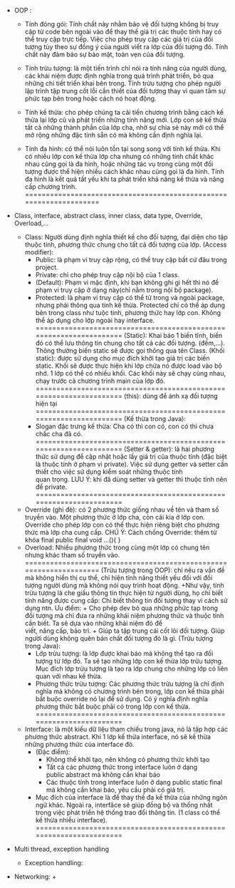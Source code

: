- OOP :
	+ Tính đóng gói: Tính chất này nhằm bảo vệ đối tượng không bị truy cập từ code bên ngoài
	vào để thay thế giá trị các thuộc tính hay có thể truy cập trực tiếp. Việc cho phép truy cập các
	giá trị của đối tượng tùy theo sự đồng ý của người viết ra lớp của đối tượng đó. Tính chất này
	đảm bảo sự bảo mật, toàn vẹn của đối tượng.

	+ Tính trừu tượng: là một tiến trình chỉ nói ra tính năng của người dùng, các khái niệm được
	định nghĩa trong quá trình phát triển, bỏ qua những chi tiết triển khai bên trong. Tính trừu
	tượng cho phép người lập trình tập trung cốt lỗi cần thiết của đối tượng thay vì quan tâm
	sự phức tạp bên trong hoặc cách nó hoạt động.

	+ Tính kế thừa: cho phép chúng ta cải tiến chương trình bằng cách kế thừa lại lớp cũ và
	phát triển những tính năng mới. Lớp con sẽ kế thừa tất cả những thành phần của lớp cha,
	nhờ sự chia sẻ này mới có thể mở rộng những đặc tính sẵn có mà không cần định nghĩa lại.

	+ Tính đa hình: có thể nói luôn tồn tại song song với tính kế thừa. Khi có nhiều lớp con kế
	thừa lớp cha nhưng có những tính chất khác nhau cũng gọi là đa hình, hoặc những tác vụ 
	trong cùng một đối tượng được thể hiện nhiều cách khác nhau cũng gọi là đa hình. Tính đa 
	hình là kết quả tất yếu khi ta phát triển khả năng kế thừa và nâng cấp chương trình.
	===================================================================
- Class, interface, abstract class, inner class, data type, Override, Overload,...
	+ Class: Người dùng định nghĩa thiết kế cho đối tượng, đại diện cho tập thuộc tính,
	             phương thức chung cho tất cả đối tượng của lớp.
		(Access modifier):
		+ Public: là phạm vi truy cập rộng, có thể truy cập bất cứ đâu trong project.
		+ Private: chỉ cho phép truy cập nội bộ của 1 class.
		+ (Default): Phạm vi mặc định, khi bạn không ghi gì hết thì nó để phạm
			vi truy cập ở dạng này(chỉ nằm trong nội bộ package).
		+ Protected: là phạm vi truy cập có thể từ trong và ngoài package, nhưng 
			phải thông qua tính kế thừa. Protected chỉ có thể áp dụng bên 
			trong class như tuộc tính, phương thức hay lớp con. Không thể
			áp dụng cho lớp ngoài hay interface.
	===================================================================
		(Static): Khai báo 1 biến tĩnh, biến đó có thể lưu thông tin chung cho tất cả
			các đối tượng. (đếm,...). Thông thường biến static sẽ được gọi 
			thông qua tên Class.
		(Khối static): được sử dụng cho mục đích khởi tạo giá trị các biến static.
			Khối sẽ được thực hiện khi lớp chứa nó được load vào bộ nhớ.
			1 lớp có thể có nhiều khối. Các khối này sẽ chạy cùng nhau, chạy
			trước cả chương trình main của lớp đó.
	===================================================================
		(this): dùng để ánh xạ đối tượng hiện tại
	===================================================================
	(Kế thừa trong Java): 
		- Slogan đặc trưng kế thừa: Cha có thì con có, con có thì chưa chắc cha đã có.
	===================================================================
		(Setter & getter): là hai phương thức sử dụng để cập nhật hoặc lấy giá trị của 
			thuộc tính (đặc biệt là thuộc tính ở phạm vi private). Việc sử dụng
			getter và setter cần thiết cho việc sử dụng kiểm soát những thuộc tính	
			quan trọng.
			LƯU Ý: khi đã dùng setter và getter thì thuộc tính nên để private.
	===================================================================
	+ Override (ghi đè): có 2 phương thức giống nhau về tên và tham số truyền vào. Một
		phương thức ở lớp cha, còn cái kia ở lớp con. Override cho phép lớp con có
		thể thực hiện riêng biệt cho phương thức mà lớp cha cung cấp.
		CHÚ Ý: Cách chống Override: thêm từ khóa final
			public final void ...(){ }
	+ Overload: Nhiều phương thức trong cùng một lớp có chung tên nhưng khác tham số
		truyền vào.
	===================================================================
	(Trừu tượng trong OOP):  chỉ nêu ra vấn đề mà không hiển thị cụ thể, chỉ hiện tính năng
		thiết yếu đối với đối tượng người dùng mà không nói quy trình hoạt động.
			+Như vậy, tính trừu tượng là che giấu thông tin thực hiện từ người
			dùng, họ chỉ biết tính năng được cung cấp: Chỉ biết thông tin đối
			tượng thay vì cách sử dụng ntn. Ưu điểm:
				+ Cho phép dev bỏ qua những phức tạp trong đối tượng
				mà chỉ đưa ra những khái niệm phương thức và thuộc
				tính cần biết. Ta sẽ dựa vào những khái niệm đó để	
				viết, nâng cấp, bảo trì.
				+ Giúp ta tập trung cái cốt lõi đối tượng. Giúp người
				dùng không quên bản chất đối tượng đó là gì.
	(Trừu tượng trong Java):
		+ Lớp trừu tượng: là lớp được khai báo mà không thể tạo ra đối tượng từ
		lớp đó. Ta sẽ tạo những lớp con kế thừa lớp trừu tượng. Mục đích lớp trừu
		tượng là tạo ra lớp chung cho những lớp có liên quan với nhau kế thừa.
		+ Phương thức trừu tượng: Các phương thức trừu tượng là chỉ định nghĩa
		mà không có chương trình bên trong, lớp con kế thừa phải bắt buộc override
		nó lại để sử dụng. Có ý nghĩa định nghĩa phương thức bắt buộc phải có trong
		lớp con kế thừa.
	===================================================================
	+ Interface: là một kiểu dữ liệu tham chiếu trong java, nó là tập hợp các phương thức
		abstract. Khi 1 lớp kế thừa interface, nó sẽ kế thừa những phương thức của
		interface đó.
		- (Đặc điểm):
			+ Không thể khởi tạo, nên không có phương thức khởi tạo
			+ Tất cả các phương thức trong interface luôn ở dạng 		
			public abstract mà không cần khai báo
			+ Các thuộc tính trong interface luôn ở dạng public static final
			mà không cần khai báo, yêu cầu phải có giá trị.
		- Mục đích của interface là để thay thế đa kế thừa của những ngôn ngữ khác.
		Ngoài ra, interfăce sẽ giúp đồng bộ và thống nhất trong việc phát triển
		hệ thống trao đổi thông tin.
		(1 class có thể kế thừa nhiều interface).
	===================================================================
- Multi thread, exception handling
	+ Exception handling:  

- Networking: 
	+
